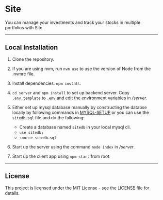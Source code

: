 # Site

You can manage your investments and track your stocks in multiple portfolios with Site.

---

## Local Installation

1. Clone the repository.

2. If you are using nvm, run `nvm use` to use the version of Node from the .nvmrc file.

3. Install dependencies: `npm install`.

4. `cd server` and `npm install` to set up backend server. Copy `.env.template` to `.env` and edit the environment variables in */server*.

5. Either set up mysql database manually by constructing the databse locally by following commands in [MYSQL-SETUP](MYSQL-SETUP.md) or you can use the `sitedb.sql` file and do the following:
   - Create a database named `sitedb` in your local mysql cli.
   - `use sitedb;`
   - `source sitedb.sql`

6. Start up the server using the command `node index` in */server*.

7. Start up the client app using `npm start` from root.

---

## License

This project is licensed under the MIT License - see the [LICENSE](LICENSE) file for details.
